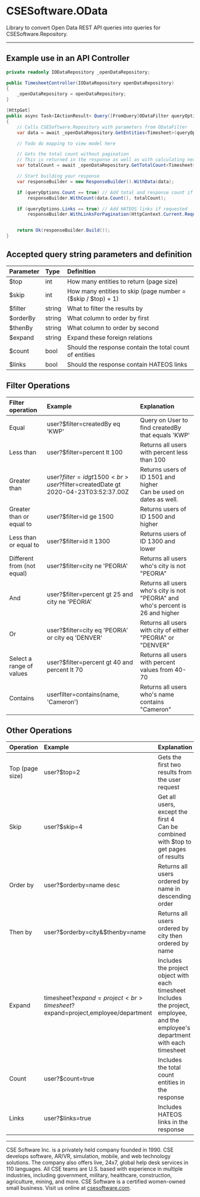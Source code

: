 # CSESoftware.OData

Library to convert Open Data REST API queries into queries for CSESoftware.Repository.

---

## Example use in an API Controller
```C#
private readonly IODataRepository _openDataRepository;

public TimesheetController(IODataRepository openDataRepository)
{
	_openDataRepository = openDataRepository;
}

[HttpGet]
public async Task<IActionResult> Query([FromQuery]ODataFilter queryOptions)
{
	// Calls CSESoftware.Repository with parameters from ODataFilter 
	var data = await _openDataRepository.GetEntities<Timesheet>(queryOptions);

	// Todo do mapping to view model here

	// Gets the total count without pagination 
	// This is returned in the response as well as with calculating next/last page links
	var totalCount = await _openDataRepository.GetTotalCount<Timesheet>(queryOptions);

	// Start building your response 
	var responseBuilder = new ResponseBuilder().WithData(data);

	if (queryOptions.Count == true) // Add total and response count if requested
		responseBuilder.WithCount(data.Count(), totalCount);

	if (queryOptions.Links == true) // Add HATEOS links if requested
		responseBuilder.WithLinksForPagination(HttpContext.Current.Request.Url.AbsoluteUri, HttpContext.Request.Method, queryOptions.Skip, queryOptions.Take, totalCount);


	return Ok(responseBuilder.Build());
}
```


## Accepted query string parameters and definition

| Parameter | Type   | Definition                                                   |
|:----------|:-------|:-------------------------------------------------------------|
| $top      | int    | How many entities to return (page size)                      |
| $skip     | int    | How many entities to skip (page number = ($skip / $top) + 1) |
| $filter   | string | What to filter the results by                                |
| $orderBy  | string | What column to order by first                                |
| $thenBy   | string | What column to order by second                               |
| $expand   | string | Expand these foreign relations                               |
| $count    | bool   | Should the response contain the total count of entities      |
| $links    | bool   | Should the response contain HATEOS links                     |


## Filter Operations

| Filter operation           | Example                                                                          | Explanation                                                                     |
|:---------------------------|:---------------------------------------------------------------------------------|:--------------------------------------------------------------------------------|
| Equal                      | user?$filter=createdBy eq 'KWP'                                                  | Query on User to find createdBy that equals 'KWP'                               |
| Less than                  | user?$filter=percent lt 100                                                      | Returns all users with percent less than 100                                    |
| Greater than               | user?$filter=id gt 1500 <br> user?$filter=createdDate gt 2020-04-23T03:52:37.00Z | Returns users of ID 1501 and higher <br> Can be used on dates as well.          |
| Greater than or equal to   | user?$filter=id ge 1500                                                          | Returns users of ID 1500 and higher                                             |
| Less than or equal to      | user?$filter=id lt 1300                                                          | Returns users of ID 1300 and lower                                              |
| Different from (not equal) | user?$filter=city ne 'PEORIA'                                                    | Returns all users who's city is not "PEORIA"                                    |
| And                        | user?$filter=percent gt 25 and city ne 'PEORIA'                                  | Returns all users who's city is not "PEORIA" and who's percent is 26 and higher |
| Or                         | user?$filter=city eq 'PEORIA' or city eq 'DENVER'                                | Returns all users with city of either "PEORIA" or "DENVER"                      |
| Select a range of values   | user?$filter=percent gt 40 and percent lt 70                                     | Returns all users with percent values from 40-70                                |
| Contains                   | userfilter=contains(name, 'Cameron')                                             | Returns all users who's name contains "Cameron"                                 |


## Other Operations

| Operation       | Example                                                                      | Explanation                                                                                                                             |
|:----------------|:-----------------------------------------------------------------------------|:----------------------------------------------------------------------------------------------------------------------------------------|
| Top (page size) | user?$top=2                                                                  | Gets the first two results from the user request                                                                                        |
| Skip            | user?$skip=4                                                                 | Get all users, except the first 4 <br> Can be combined with $top to get pages of results                                                |
| Order by        | user?$orderby=name desc                                                      | Returns all users ordered by name in descending order                                                                                   |
| Then by         | user?$orderby=city&$thenby=name                                              | Returns all users ordered by city then ordered by name                                                                                  |
| Expand          | timesheet?$expand=project <br> timesheet?$expand=project,employee/department | Includes the project object with each timesheet <br> Includes the project, employee,  and the employee's department with each timesheet |
| Count           | user?$count=true                                                             | Includes the total count entities in the response                                                                                       |
| Links           | user?$links=true                                                             | Includes HATEOS links in the response                                                                                                   |

---

CSE Software Inc. is a privately held company founded in 1990. CSE develops software, AR/VR, simulation, mobile, and web technology solutions. The company also offers live, 24x7, global help desk services in 110 languages. All CSE teams are U.S. based with experience in multiple industries, including government, military, healthcare, construction, agriculture, mining, and more. CSE Software is a certified women-owned small business. Visit us online at [csesoftware.com](csesoftware.com).
